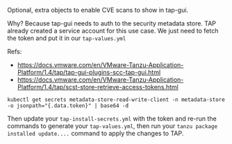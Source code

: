 Optional, extra objects to enable CVE scans to show in tap-gui.

Why? Because tap-gui needs to auth to the security metadata store. TAP already created a service account for this use case. We just need to fetch the token and put it in our `tap-values.yml`

Refs: 
- https://docs.vmware.com/en/VMware-Tanzu-Application-Platform/1.4/tap/tap-gui-plugins-scc-tap-gui.html
- https://docs.vmware.com/en/VMware-Tanzu-Application-Platform/1.4/tap/scst-store-retrieve-access-tokens.html

```
kubectl get secrets metadata-store-read-write-client -n metadata-store -o jsonpath="{.data.token}" | base64 -d
```

Then update your `tap-install-secrets.yml` with the token and re-run the commands to generate your `tap-values.yml`, then run your `tanzu package installed update....` command to apply the changes to TAP.